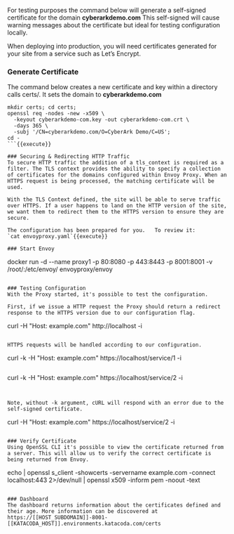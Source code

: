For testing purposes the command below will generate a self-signed certificate for the domain **cyberarkdemo.com**
This self-signed will cause warning messages about the certificate but ideal for testing configuration locally. 

When deploying into production, you will need certificates generated for your site from a service such as Let’s Encrypt.

### Generate Certificate
The command below creates a new certificate and key within a directory calls certs/. It sets the domain to **cyberarkdemo.com**

```
mkdir certs; cd certs; 
openssl req -nodes -new -x509 \
  -keyout cyberarkdemo-com.key -out cyberarkdemo-com.crt \
  -days 365 \
  -subj '/CN=cyberarkdemo.com/O=CyberArk Demo/C=US'; 
cd -
```{{execute}}

### Securing & Redirecting HTTP Traffic
To secure HTTP traffic the addition of a tls_context is required as a filter. The TLS context provides the ability to specify a collection of certificates for the domains configured within Envoy Proxy. When an HTTPS request is being processed, the matching certificate will be used.

With the TLS Context defined, the site will be able to serve traffic over HTTPS. If a user happens to land on the HTTP version of the site, we want them to redirect them to the HTTPS version to ensure they are secure.

The configuration has been prepared for you.   To review it:
`cat envoyproxy.yaml`{{execute}}

### Start Envoy
```
docker run -d --name proxy1 -p 80:8080 -p 443:8443 -p 8001:8001 -v /root/:/etc/envoy/ envoyproxy/envoy
```{{excute}}

### Testing Configuration
With the Proxy started, it's possible to test the configuration.

First, if we issue a HTTP request the Proxy should return a redirect response to the HTTPS version due to our configuration flag.

```
curl -H "Host: example.com" http://localhost -i
```{{execute}}

HTTPS requests will be handled according to our configuration.

```
curl -k -H "Host: example.com" https://localhost/service/1 -i
```{{execute}}

```
curl -k -H "Host: example.com" https://localhost/service/2 -i
```{{execute}}


Note, without -k argument, cURL will respond with an error due to the self-signed certificate.

```
curl -H "Host: example.com" https://localhost/service/2 -i
```{{execute}}

### Verify Certificate
Using OpenSSL CLI it's possible to view the certificate returned from a server. This will allow us to verify the correct certificate is being returned from Envoy.

```
echo | openssl s_client -showcerts -servername example.com -connect localhost:443 2>/dev/null | openssl x509 -inform pem -noout -text
```{{execute}}

### Dashboard
The dashboard returns information about the certificates defined and their age. More information can be discovered at https://[[HOST_SUBDOMAIN]]-8001-[[KATACODA_HOST]].environments.katacoda.com/certs
